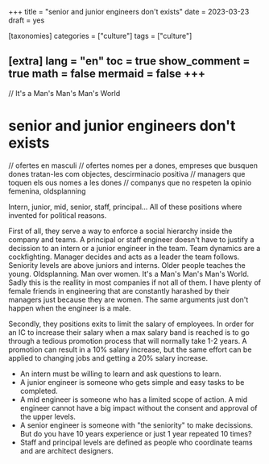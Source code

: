 +++
title = "senior and junior engineers don't exists"
date = 2023-03-23
draft = yes

[taxonomies]
categories = ["culture"]
tags = ["culture"]

[extra]
lang = "en"
toc = true
show_comment = true
math = false
mermaid = false
+++
---

// It's a Man's Man's Man's World
# senior and junior engineers don't exists

//  ofertes en masculi
//  ofertes nomes per a dones, empreses que busquen dones tratan-les com objectes, descirminacio positiva
//  managers que toquen els ous nomes a les dones
//  companys que no respeten la opinio femenina, oldsplanning

Intern, junior, mid, senior, staff, principal... All of these positions where invented for political reasons. 

First of all, they serve a way to enforce a social hierarchy inside the company and teams. A principal or staff engineer doesn't have to justify a decission to an intern or a junior engineer in the team. Team dynamics are a cockfighting. Manager decides and acts as a leader the team follows. Seniority levels are above juniors and interns. Older people teaches the young. Oldsplanning. Man over women. It's a Man's Man's Man's World. Sadly this is the reallity in most companies if not all of them. I have plenty of female friends in engineering that are constantly harashed by their managers just because they are women. The same arguments just don't happen when the engineer is a male.

Secondly, they positions exits to limit the salary of employees. In order for an IC to increase their salary when a max salary band is reached is to go through a tedious promotion process that will normally take 1-2 years. A promotion can result in a 10% salary increase, but the same effort can be applied to changing jobs and getting a 20% salary increase.

- An intern must be willing to learn and ask questions to learn.
- A junior engineer is someone who gets simple and easy tasks to be completed.
- A mid engineer is someone who has a limited scope of action. A mid engineer cannot have a big impact without the consent and approval of the upper levels.
- A senior engineer is someone with "the seniority" to make decissions. But do you have 10 years experience or just 1 year repeated 10 times?
- Staff and principal levels are defined as people who coordinate teams and are architect designers.